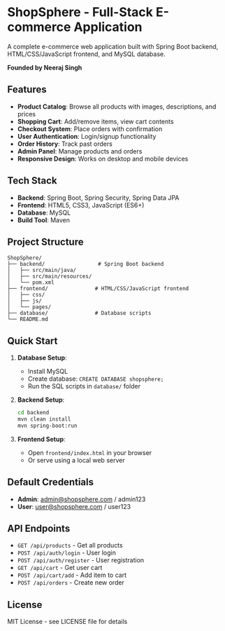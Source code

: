 # ShopSphere - Full-Stack E-commerce Application

A complete e-commerce web application built with Spring Boot backend, HTML/CSS/JavaScript frontend, and MySQL database.

**Founded by Neeraj Singh**

## Features

- **Product Catalog**: Browse all products with images, descriptions, and prices
- **Shopping Cart**: Add/remove items, view cart contents
- **Checkout System**: Place orders with confirmation
- **User Authentication**: Login/signup functionality
- **Order History**: Track past orders
- **Admin Panel**: Manage products and orders
- **Responsive Design**: Works on desktop and mobile devices

## Tech Stack

- **Backend**: Spring Boot, Spring Security, Spring Data JPA
- **Frontend**: HTML5, CSS3, JavaScript (ES6+)
- **Database**: MySQL
- **Build Tool**: Maven

## Project Structure

```
ShopSphere/
├── backend/                 # Spring Boot backend
│   ├── src/main/java/
│   ├── src/main/resources/
│   └── pom.xml
├── frontend/               # HTML/CSS/JavaScript frontend
│   ├── css/
│   ├── js/
│   └── pages/
├── database/               # Database scripts
└── README.md
```

## Quick Start

1. **Database Setup**:
   - Install MySQL
   - Create database: `CREATE DATABASE shopsphere;`
   - Run the SQL scripts in `database/` folder

2. **Backend Setup**:
   ```bash
   cd backend
   mvn clean install
   mvn spring-boot:run
   ```

3. **Frontend Setup**:
   - Open `frontend/index.html` in your browser
   - Or serve using a local web server

## Default Credentials

- **Admin**: admin@shopsphere.com / admin123
- **User**: user@shopsphere.com / user123

## API Endpoints

- `GET /api/products` - Get all products
- `POST /api/auth/login` - User login
- `POST /api/auth/register` - User registration
- `GET /api/cart` - Get user cart
- `POST /api/cart/add` - Add item to cart
- `POST /api/orders` - Create new order

## License

MIT License - see LICENSE file for details